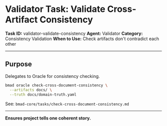 # Validator Task: Validate Cross-Artifact Consistency

**Task ID:** validator-validate-consistency
**Agent:** Validator
**Category:** Consistency Validation
**When to Use:** Check artifacts don't contradict each other

---

## Purpose

Delegates to Oracle for consistency checking.

```bash
bmad oracle check-cross-document-consistency \
  --artifacts docs/ \
  --truth docs/domain-truth.yaml
```

See: `bmad-core/tasks/check-cross-document-consistency.md`

---

**Ensures project tells one coherent story.**

